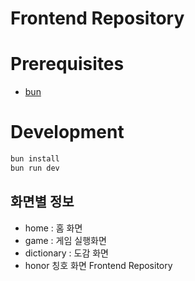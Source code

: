 # Frontend Repository

# Prerequisites
- [bun](https://bun.sh)

# Development
```bash
bun install
bun run dev
```

## 화면별 정보
- home : 홈 화면
- game : 게임 실행화면
- dictionary : 도감 화면
- honor 칭호 화면 Frontend Repository
